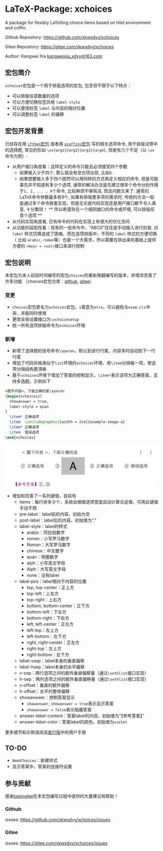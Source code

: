 # LaTeX-Package: xchoices

A package for flexibly LaTeXing choice items based on hlist environment and coffin.

Github Repository: https://github.com/xkwxdyy/xchoices

Gitee Repository: https://gitee.com/xkwxdyy/xchoices

Author: Kangwei Xia <kangweixia_xdyy@163.com>

## 宏包简介
`xchoices`宏包是一个用于排版选项的宏包, 包含但不限于以下特点：
- 可以排版任意数量的选项
- 可以方便切换标签风格 `label-style`
- 可以更改标签 `label` 与内容的相对位置
- 可以调整标签 `label` 的偏移

## 宏包开发背景

已经存在用 [`ifthen`宏包](https://www.latexstudio.net/index/details/index/mid/2270.html) 或者用 [`xcoffins`宏包](https://www.latexstudio.net/index/details/index/mid/2191.html) 写的相关选项命令, 用于排版试卷中的选择题, 常见的形如 `\xx{arg1}{arg2}{arg3}{arg4}`, 但是有几个不足（以 `\xx` 命令为例）:
- 从用户接口角度看：这样定义的命令只能且必须接受四个参数
  - 如果输入少于四个, 那么就会有空白项出现, 比如`D.  `
  - 如果想要输入多于四个固然可以用同样的方式再定义相应的命令, 但是可能事先并不知道有多少个选项, 通常的解决办法是先建立很多个命令分别作用于`1, 2, ... , 9`个命令, 比较麻烦不够简洁, 而且问题又来了: 通常的LaTeX命令参数最多有9个, 如果有排版更多项的需求时, 传统的方法一般是通过多个命令嵌套实现，但是无论是代码实现还是用户接口都不令人满意, 十分繁琐！
  ** 所以希望存在一个相同接口的命令或环境, 可以排版任意个选项 **
- 从代码实现角度看, 已有命令的代码在实现上有很大的优化空间
- 从功能的延拓性看：现有的一些命令中，“ABCD”往往是手动输入进行封装, 对 `label` 样式切换造成了困难。而在选项排版中，不同的 `label`  样式的方便切换（ 比如 `arabic`, `roman`等）也是一个大需求，所以需要在排出来的基础上提供方便的 `<key> = <val>`接口来进行控制

## 宏包说明

本宏包为本人前段时间编写的宏包`choices`的重新推翻编写的版本，并增添完善了许多功能
（choices宏包仓库：[github](https://github.com/xkwxdyy/xchoices), [gitee](https://gitee.com/xkwxdyy/xchoices)）


### 变更
- `choices`宏包更名为`xchoices`宏包，`x`寓意为`etra`，可以避免与`exam.cls`冲突，并能同时使用
- 更改全局设置接口为`\xchoicesetup`
- 统一所有选项排版命令为`xchoices`环境

### 新增
- 新增了选择题的括号命令`\xparen`，默认到该行行尾，内容多时自动到下一行行尾
- 增加了代码风格类似于`list`环境的`xchoices`环境，用`\item`分隔每一项，使选项分隔结构更清晰
- 基于`xchoices`环境下增加了答案的控制显示，`\item*`表示该项为正确答案，支持多选题。示例如下
```tex
<题干内容>，下面正确的是\xparen
\begin{xchoices}[
  showanswer = true,
  label-style = quan
]
  \item* 正确选项
  \item  \includegraphics[width = 2cm]{example-image-a}
  \item* 正确选项
  \item  错误选项
\end{xchoices}
```
![](https://raw.githubusercontent.com/xkwxdyy/image/main/postimage/image-hosting/20220201100404.png)

- 增加和完善了一系列键值，目前有
  - items：每行排多少个，系统会根据选项宽度自动计算合适值，可用此键值手动干预
  - pre-label：label前的内容，初始为空
  - post-label：label后的内容，初始值为"."
  - label-style：label的样式
    - arabic：阿拉伯数字
    - roman：小写罗马数字
    - Roman：大写罗马数字
    - chinese：中文数字
    - quan：带圈数字
    - alph：小写英文字母
    - Alph：大写英文字母
    - none：没有label
  - label-pos：label相对于内容的位置
    - top, top-center：正上方
    - top-left：上左方
    - top-right：上右方
    - bottom, bottom-center：正下方
    - bottom-left：下左方
    - bottom-right：下右方
    - left, left-center：正左方
    - left-top：左上方
    - left-bottom：左下方
    - right, right-center：正左方
    - right-top：左上方
    - right-bottom：左下方
  - label-vsep：label本身的垂直偏移
  - label-hsep：label本身的水平偏移
  - v-sep：两行选项之间的额外垂直偏移量（通过`\sethlist`接口实现）
  - h-sep：两列选项之间的额外垂直偏移量（通过`\sethlist`接口实现）
  - v-offset：垂直的额外偏移
  - h-offset：水平的整体偏移
  - showanswer：控制答案显示
    - `showanswer`, `showanswer = true`表示显示答案
    - `showanswer = false`表示隐藏答案
  - answer-label-content：答案label的内容，初始值为“【参考答案】”
  - answer-label-color：答案label的颜色，初始值为`violet`

更多细节和示例请阅读[发行版](https://gitee.com/xkwxdyy/xchoices/releases)中的用户手册

## TO-DO

- `NewXChoices`：新建样式
- 显示答案中，答案的连接符设置
## 参与贡献
感谢[zepinglee](https://github.com/zepinglee)在本宏包编写过程中提供的大量建议和帮助！

### Github
issues: https://github.com/xkwxdyy/xchoices/issues

### Gitee
issues: https://gitee.com/xkwxdyy/xchoices/issues
